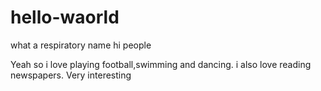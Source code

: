 # hello-waorld
what a respiratory name
hi people

Yeah so i love playing football,swimming and dancing.
i also love reading newspapers.
Very interesting
